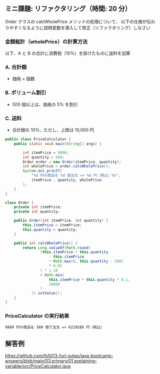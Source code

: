 ## ミニ課題: リファクタリング（時間: 20 分）

Order クラスの calcWholePrice メソッドの処理について、
以下の仕様が伝わりやすくなるように説明変数を導入して修正（リファクタリング）しなさい

### 金額総計（wholePrice）の計算方法
以下、A と B の合計に消費税（10%）を掛けたものに送料を加算

### A. 合計額
- 価格 × 個数

### B. ボリューム割引
- 500 個以上は、価格の 5% を割引

### C. 送料
- 合計額の 10%、ただし、上限は 10,000 円


```java title=src/PriceCalculator.java
public class PriceCalculator {
    public static void main(String[] args) {

        int itemPrice = 9800;
        int quantity = 580;
        Order order = new Order(itemPrice, quantity);
        int wholePrice = order.calcWholePrice();
        System.out.printf(
            "%d 円の商品を %d 個注文 => %d 円（税込）%n",
            itemPrice , quantity, wholePrice
        );
    }
}

class Order {
    private int itemPrice;
    private int quantity;

    public Order(int itemPrice, int quantity) {
        this.itemPrice = itemPrice;
        this.quantity = quantity;
    }

    public int calcWholePrice() {
        return Long.valueOf(Math.round(
                (this.itemPrice * this.quantity
                    - this.itemPrice 
                    * Math.max(0, this.quantity - 500) 
                    * 0.05
                ) * 1.10
                + Math.min(
                    this.itemPrice * this.quantity * 0.1, 
                    10000
                )
            )).intValue();
    }
}
```

### PriceCalculator の実行結果

```
9800 円の商品を 580 個で注文 => 6219280 円（税込）
```

## 解答例

https://github.com/fs5013-furi-sutao/java-bootcamp-answers/blob/main/03.primary/01.explaining-variable/src/PriceCalculator.java
